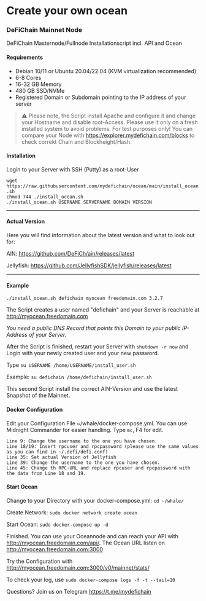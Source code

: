 # Create your own ocean

### DeFiChain Mainnet Node
DeFiChain Masternode/Fullnode Installationscript incl. API and Ocean

#### Requirements

- Debian 10/11 or Ubuntu 20.04/22.04 (KVM virtualization recommended)
- 6-8 Cores
- 16-32 GB Memory
- 480 GB SSD/NVMe
- Registered Domain or Subdomain pointing to the IP address of your server

> :warning: Please note, the Script install Apache and configure it and change your Hostname and disable root-Access. Please use it only on a fresh installed system to avoid problems.  For test purposes only! You can compare your Node with https://explorer.mydefichain.com/blocks to check correkt Chain and Blockheight/Hash.

#### Installation

Login to your Server with SSH (Putty) as a root-User

```wget https://raw.githubusercontent.com/mydefichain/ocean/main/install_ocean.sh```  
```chmod 744 ./install_ocean.sh```  
```./install_ocean.sh USERNAME SERVERNAME DOMAIN VERSION```  

---
#### Actual Version

Here you will find information about the latest version and what to look out for:

AIN: https://github.com/DeFiCh/ain/releases/latest

Jellyfish: https://github.com/JellyfishSDK/jellyfish/releases/latest

---
#### Example

```./install_ocean.sh defichain myocean freedomain.com 3.2.7```  

The Script creates a user named "defichain" and your Server is reachable at http://myocean.freedomain.com  


*You need a public DNS Record that points this Domain to your public IP-Address of your Server.*

After the Script is finished, restart your Server with ```shutdown -r now``` and Login with your newly created user and your new password.

Type ```su USERNAME /home/USERNAME/install_user.sh```

Example: ```su defichain /home/defichain/install_user.sh```

This second Script install the correct AIN-Version and use the latest Snapshot of the Mainnet.

#### Docker Configuration

Edit your Configuration File ~/whale/docker-compose.yml. You can use Midnight Commander for easier handling. Type ```mc```, F4 for edit.

```Line 5: Set actual Version of AIN
Line 9: Change the username to the one you have chosen.
Line 18/19: Insert rpcuser and rpcpassword (please use the same values as you can find in ~/.defi/defi.conf)
Line 35: Set actual Version of Jellyfish
Line 39: Change the username to the one you have chosen.
Line 45: Change th RPC-URL and replace rpcuser and rpcpassword with the data from Line 18 and 19.
```

#### Start Ocean

Change to your Directory with your docker-compose.yml: ```cd ~/whale/```

Create Network: ```sudo docker network create ocean```

Start Ocean: ```sudo docker-compose up -d```

Finished. You can use your Oceannode and can reach your API with http://myocean.freedomain.com/api/. The Ocean URL listen on http://myocean.freedomain.com:3000

Try the Configuration with http://myocean.freedomain.com:3000/v0/mainnet/stats/

To check your log, use ```sudo docker-compose logs -f -t --tail=10```

Questions? Join us on Telegram https://t.me/mydefichain
